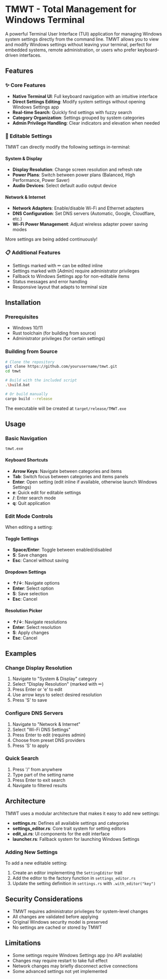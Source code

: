 # TMWT - Total Management for Windows Terminal

A powerful Terminal User Interface (TUI) application for managing Windows system settings directly from the command line. TMWT allows you to view and modify Windows settings without leaving your terminal, perfect for embedded systems, remote administration, or users who prefer keyboard-driven interfaces.

## Features

### ✨ Core Features
- **Native Terminal UI**: Full keyboard navigation with an intuitive interface
- **Direct Settings Editing**: Modify system settings without opening Windows Settings app
- **Real-time Search**: Quickly find settings with fuzzy search
- **Category Organization**: Settings grouped by system categories
- **Admin Privilege Handling**: Clear indicators and elevation when needed

### 🔧 Editable Settings
TMWT can directly modify the following settings in-terminal:

#### System & Display
- **Display Resolution**: Change screen resolution and refresh rate
- **Power Plans**: Switch between power plans (Balanced, High Performance, Power Saver)
- **Audio Devices**: Select default audio output device

#### Network & Internet  
- **Network Adapters**: Enable/disable Wi-Fi and Ethernet adapters
- **DNS Configuration**: Set DNS servers (Automatic, Google, Cloudflare, etc.)
- **Wi-Fi Power Management**: Adjust wireless adapter power saving modes

More settings are being added continuously!

### 📋 Additional Features
- Settings marked with ✏ can be edited inline
- Settings marked with [Admin] require administrator privileges
- Fallback to Windows Settings app for non-editable items
- Status messages and error handling
- Responsive layout that adapts to terminal size

## Installation

### Prerequisites
- Windows 10/11
- Rust toolchain (for building from source)
- Administrator privileges (for certain settings)

### Building from Source
```bash
# Clone the repository
git clone https://github.com/yourusername/tmwt.git
cd tmwt

# Build with the included script
.\build.bat

# Or build manually
cargo build --release
```

The executable will be created at `target/release/TMWT.exe`

## Usage

### Basic Navigation
```
tmwt.exe
```

#### Keyboard Shortcuts
- **Arrow Keys**: Navigate between categories and items
- **Tab**: Switch focus between categories and items panels
- **Enter**: Open setting (edit inline if available, otherwise launch Windows Settings)
- **e**: Quick edit for editable settings
- **/**: Enter search mode
- **q**: Quit application

### Edit Mode Controls
When editing a setting:

#### Toggle Settings
- **Space/Enter**: Toggle between enabled/disabled
- **S**: Save changes
- **Esc**: Cancel without saving

#### Dropdown Settings
- **↑/↓**: Navigate options
- **Enter**: Select option
- **S**: Save selection
- **Esc**: Cancel

#### Resolution Picker
- **↑/↓**: Navigate resolutions
- **Enter**: Select resolution
- **S**: Apply changes
- **Esc**: Cancel

## Examples

### Change Display Resolution
1. Navigate to "System & Display" category
2. Select "Display Resolution" (marked with ✏)
3. Press Enter or 'e' to edit
4. Use arrow keys to select desired resolution
5. Press 'S' to save

### Configure DNS Servers
1. Navigate to "Network & Internet"
2. Select "Wi-Fi DNS Settings"
3. Press Enter to edit (requires admin)
4. Choose from preset DNS providers
5. Press 'S' to apply

### Quick Search
1. Press '/' from anywhere
2. Type part of the setting name
3. Press Enter to exit search
4. Navigate to filtered results

## Architecture

TMWT uses a modular architecture that makes it easy to add new settings:

- **settings.rs**: Defines all available settings and categories
- **settings_editor.rs**: Core trait system for setting editors
- **edit_ui.rs**: UI components for the edit interface
- **launcher.rs**: Fallback system for launching Windows Settings

### Adding New Settings

To add a new editable setting:

1. Create an editor implementing the `SettingEditor` trait
2. Add the editor to the factory function in `settings_editor.rs`
3. Update the setting definition in `settings.rs` with `.with_editor("key")`

## Security Considerations

- TMWT requires administrator privileges for system-level changes
- All changes are validated before applying
- Original Windows security model is preserved
- No settings are cached or stored by TMWT

## Limitations

- Some settings require Windows Settings app (no API available)
- Changes may require restart to take full effect
- Network changes may briefly disconnect active connections
- Some advanced settings not yet implemented